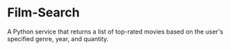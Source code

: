 # Film-Search
A Python service that returns a list of top-rated movies based on the user's specified genre, year, and quantity.
